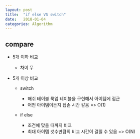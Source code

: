 ```yaml
---
layout: post
title:  "if else VS switch"
date:   2018-01-04
categories: Algorithm
---
```


## compare

- 5개 이하 비교

	- 차이 무

- 5개 이상 비교

	- switch

		- 해쉬 테이블 룩업 테이블을 구현해서 아이템에 접근
		- 어떤 아이템이든지 접손 시간 같음 => O(1)
	
	- if else

		- 조건에 맞을 때까지 비교
		- 최대 아이템 갯수만큼의 비교 시간이 걸릴 수 있음 => O(N)









​	 
